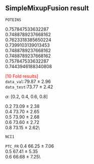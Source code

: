<!--
 * @Description: 
 * @Author: Rui Dong
 * @Date: 2023-10-25 21:51:49
 * @LastEditors: Please set LastEditors
 * @LastEditTime: 2023-10-28 09:53:04
-->


## SimpleMixupFusion result
`POTEINS`

0.757847533632287\
0.7488789237668162\
0.7623318385650224\
0.7399103139013453\
0.7488789237668162\
0.7488789237668162\
0.757847533632287\
0.7443946188340808

<font color = red>[10 Fold results]</font> \
`data_val`:79.87 ± 2.96 \
`data_test`:73.77 ± 2.42

$\alpha$: [0.2, 0.4, 0.6, 0.8]

0.2    73.09 ± 2.38\
0.4    73.70 ± 2.65\
0.5    73.90 ± 2.68\
0.6    73.60 ± 2.72\
0.8    73.15 ± 2.62\


`NCI1`


`PTC_FR`
0.4     66.25 ± 7.06\
0.5     67.41 ± 5.35\
0.6     66.68 ± 7.25\